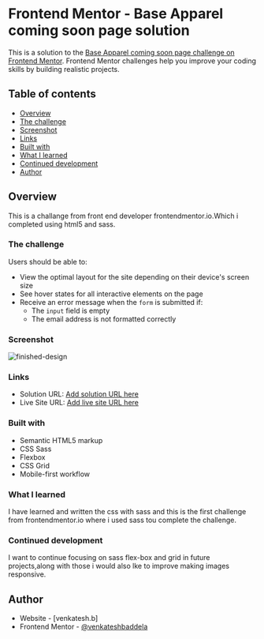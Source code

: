 # Frontend Mentor - Base Apparel coming soon page solution

This is a solution to the [Base Apparel coming soon page challenge on Frontend Mentor](https://www.frontendmentor.io/challenges/base-apparel-coming-soon-page-5d46b47f8db8a7063f9331a0). Frontend Mentor challenges help you improve your coding skills by building realistic projects.

## Table of contents

- [Overview](#overview)
- [The challenge](#the-challenge)
- [Screenshot](#screenshot)
- [Links](#links)
- [Built with](#built-with)
- [What I learned](#what-i-learned)
- [Continued development](#continued-development)
- [Author](#author)

## Overview

This is a challange from front end developer frontendmentor.io.Which i completed using html5 and sass.

### The challenge

Users should be able to:

- View the optimal layout for the site depending on their device's screen size
- See hover states for all interactive elements on the page
- Receive an error message when the `form` is submitted if:
  - The `input` field is empty
  - The email address is not formatted correctly

### Screenshot

![finished-design](https://user-images.githubusercontent.com/84497133/120109621-d4363480-c187-11eb-82a0-3f1ae790d6f6.png)

### Links

- Solution URL: [Add solution URL here](https://your-solution-url.com)
- Live Site URL: [Add live site URL here](https://venkateshbaddela.github.io/base-apparel/)

### Built with

- Semantic HTML5 markup
- CSS Sass
- Flexbox
- CSS Grid
- Mobile-first workflow

### What I learned

I have learned and written the css with sass and this is the first challenge from frontendmentor.io where i used sass tou complete the challenge.

### Continued development

I want to continue focusing on sass flex-box and grid in future projects,along with those i would also lke to improve making images responsive.

## Author

- Website - [venkatesh.b]
- Frontend Mentor - [@venkateshbaddela](https://www.frontendmentor.io/profile/venkateshbaddela)

